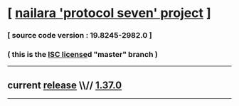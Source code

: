 
# [ [nailara 'protocol seven' project](http://src.nailara.net/) ]

### [ source code version : 19.8245-2982.0 ]

### ( this is the [ISC license](license)d "master" branch )
---
## current [release](https://github.com/anotherlink/nailara/releases) \\\\// [1.37.0](https://github.com/anotherlink/nailara/releases/tag/1.37.0)
---
